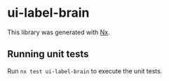 # ui-label-brain

This library was generated with [Nx](https://nx.dev).

## Running unit tests

Run `nx test ui-label-brain` to execute the unit tests.
